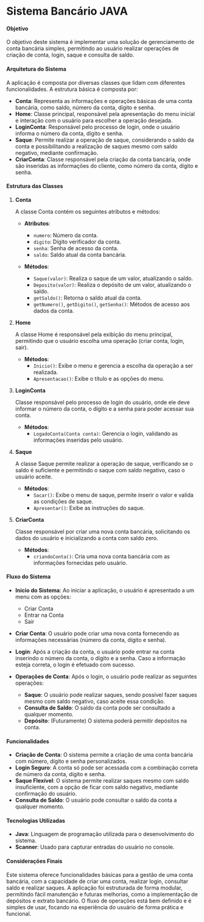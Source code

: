 # Sistema Bancário JAVA

#### Objetivo

O objetivo deste sistema é implementar uma solução de gerenciamento de conta bancária simples, permitindo ao usuário realizar operações de criação de conta, login, saque e consulta de saldo.

#### Arquitetura do Sistema

A aplicação é composta por diversas classes que lidam com diferentes funcionalidades. A estrutura básica é composta por:

- **Conta**: Representa as informações e operações básicas de uma conta bancária, como saldo, número da conta, dígito e senha.
- **Home**: Classe principal, responsável pela apresentação do menu inicial e interação com o usuário para escolher a operação desejada.
- **LoginConta**: Responsável pelo processo de login, onde o usuário informa o número da conta, dígito e senha.
- **Saque**: Permite realizar a operação de saque, considerando o saldo da conta e possibilitando a realização de saques mesmo com saldo negativo, mediante confirmação.
- **CriarConta**: Classe responsável pela criação da conta bancária, onde são inseridas as informações do cliente, como número da conta, dígito e senha.

#### Estrutura das Classes

1. **Conta**
   
   A classe Conta contém os seguintes atributos e métodos:

   - **Atributos**:
     - `numero`: Número da conta.
     - `digito`: Dígito verificador da conta.
     - `senha`: Senha de acesso da conta.
     - `saldo`: Saldo atual da conta bancária.
   
   - **Métodos**:
     - `Saque(valor)`: Realiza o saque de um valor, atualizando o saldo.
     - `Deposito(valor)`: Realiza o depósito de um valor, atualizando o saldo.
     - `getSaldo()`: Retorna o saldo atual da conta.
     - `getNumero()`, `getDigito()`, `getSenha()`: Métodos de acesso aos dados da conta.

2. **Home**

   A classe Home é responsável pela exibição do menu principal, permitindo que o usuário escolha uma operação (criar conta, login, sair).

   - **Métodos**:
     - `Inicio()`: Exibe o menu e gerencia a escolha da operação a ser realizada.
     - `Apresentacao()`: Exibe o título e as opções do menu.

3. **LoginConta**

   Classe responsável pelo processo de login do usuário, onde ele deve informar o número da conta, o dígito e a senha para poder acessar sua conta.

   - **Métodos**:
     - `LogadoConta(Conta conta)`: Gerencia o login, validando as informações inseridas pelo usuário.

4. **Saque**

   A classe Saque permite realizar a operação de saque, verificando se o saldo é suficiente e permitindo o saque com saldo negativo, caso o usuário aceite.

   - **Métodos**:
     - `Sacar()`: Exibe o menu de saque, permite inserir o valor e valida as condições de saque.
     - `Apresentar()`: Exibe as instruções do saque.

5. **CriarConta**

   Classe responsável por criar uma nova conta bancária, solicitando os dados do usuário e inicializando a conta com saldo zero.

   - **Métodos**:
     - `criandoConta()`: Cria uma nova conta bancária com as informações fornecidas pelo usuário.

#### Fluxo do Sistema

- **Inicio do Sistema**: Ao iniciar a aplicação, o usuário é apresentado a um menu com as opções:
  - Criar Conta
  - Entrar na Conta
  - Sair

- **Criar Conta**: O usuário pode criar uma nova conta fornecendo as informações necessárias (número da conta, dígito e senha).
- **Login**: Após a criação da conta, o usuário pode entrar na conta inserindo o número da conta, o dígito e a senha. Caso a informação esteja correta, o login é efetuado com sucesso.
- **Operações de Conta**: Após o login, o usuário pode realizar as seguintes operações:
  - **Saque**: O usuário pode realizar saques, sendo possível fazer saques mesmo com saldo negativo, caso aceite essa condição.
  - **Consulta de Saldo**: O saldo da conta pode ser consultado a qualquer momento.
  - **Depósito**: (Futuramente) O sistema poderá permitir depósitos na conta.

#### Funcionalidades

- **Criação de Conta**: O sistema permite a criação de uma conta bancária com número, dígito e senha personalizados.
- **Login Seguro**: A conta só pode ser acessada com a combinação correta de número da conta, dígito e senha.
- **Saque Flexível**: O sistema permite realizar saques mesmo com saldo insuficiente, com a opção de ficar com saldo negativo, mediante confirmação do usuário.
- **Consulta de Saldo**: O usuário pode consultar o saldo da conta a qualquer momento.

#### Tecnologias Utilizadas

- **Java**: Linguagem de programação utilizada para o desenvolvimento do sistema.
- **Scanner**: Usado para capturar entradas do usuário no console.

#### Considerações Finais

Este sistema oferece funcionalidades básicas para a gestão de uma conta bancária, com a capacidade de criar uma conta, realizar login, consultar saldo e realizar saques. A aplicação foi estruturada de forma modular, permitindo fácil manutenção e futuras melhorias, como a implementação de depósitos e extrato bancário. O fluxo de operações está bem definido e é simples de usar, focando na experiência do usuário de forma prática e funcional.
